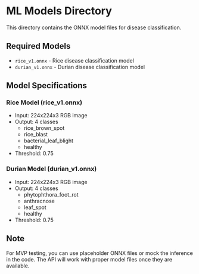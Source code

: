 # ML Models Directory

This directory contains the ONNX model files for disease classification.

## Required Models

- `rice_v1.onnx` - Rice disease classification model
- `durian_v1.onnx` - Durian disease classification model

## Model Specifications

### Rice Model (rice_v1.onnx)
- Input: 224x224x3 RGB image
- Output: 4 classes
  - rice_brown_spot
  - rice_blast
  - bacterial_leaf_blight
  - healthy
- Threshold: 0.75

### Durian Model (durian_v1.onnx)
- Input: 224x224x3 RGB image
- Output: 4 classes
  - phytophthora_foot_rot
  - anthracnose
  - leaf_spot
  - healthy
- Threshold: 0.75

## Note

For MVP testing, you can use placeholder ONNX files or mock the inference in the code.
The API will work with proper model files once they are available.
